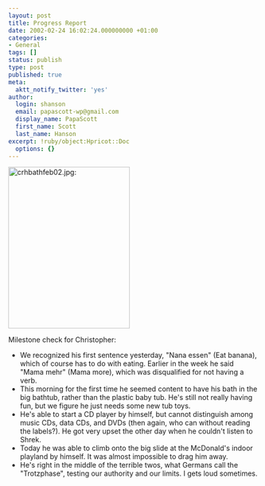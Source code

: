 ```yaml
---
layout: post
title: Progress Report
date: 2002-02-24 16:02:24.000000000 +01:00
categories:
- General
tags: []
status: publish
type: post
published: true
meta:
  aktt_notify_twitter: 'yes'
author:
  login: shanson
  email: papascott-wp@gmail.com
  display_name: PapaScott
  first_name: Scott
  last_name: Hanson
excerpt: !ruby/object:Hpricot::Doc
  options: {}
---
```

<p><img src="https://www.papascott.de/wordpress/wp-content/uploads/2002/02/crhbathfeb02.jpg" height="325" width="244" border="0" alt="crhbathfeb02.jpg: " /></p>
<p>Milestone check for Christopher:
<ul>
<li>We recognized his first sentence yesterday, "Nana essen" (Eat banana), which of course has to do with eating. Earlier in the week he said "Mama mehr" (Mama more), which was disqualified for not having a verb.
</li>
<li>This morning for the first time he seemed content to have his bath in the big bathtub, rather than the plastic baby tub. He's still not really having fun, but we figure he just needs some new tub toys.
</li>
<li>He's able to start a CD player by himself, but cannot distinguish among music CDs, data CDs, and DVDs (then again, who can without reading the labels?). He got very upset the other day when he couldn't listen to Shrek.
</li>
<li>Today he was able to climb onto the big slide at the McDonald's indoor playland by himself. It was almost impossible to drag him away.
</li>
<li>He's right in the middle of the terrible twos, what Germans call the "Trotzphase", testing our authority and our limits. I gets loud sometimes.
</li>
</ul>
